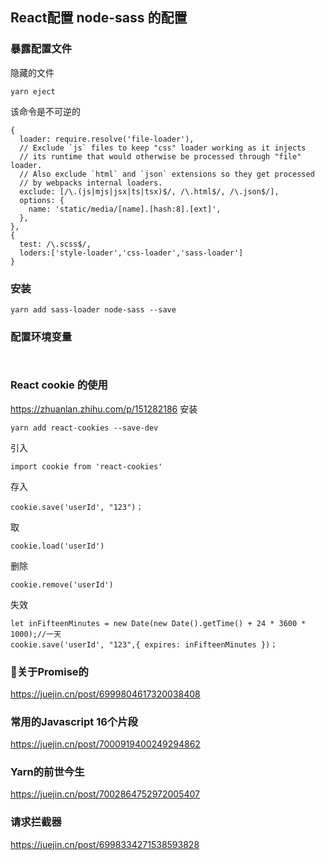 
## React配置 node-sass 的配置

### 暴露配置文件
隐藏的文件
```
yarn eject 
```
该命令是不可逆的
```
{
  loader: require.resolve('file-loader'),
  // Exclude `js` files to keep "css" loader working as it injects
  // its runtime that would otherwise be processed through "file" loader.
  // Also exclude `html` and `json` extensions so they get processed
  // by webpacks internal loaders.
  exclude: [/\.(js|mjs|jsx|ts|tsx)$/, /\.html$/, /\.json$/],
  options: {
    name: 'static/media/[name].[hash:8].[ext]',
  },
},
{
  test: /\.scss$/,
  loders:['style-loader','css-loader','sass-loader']
}
```


### 安装
```
yarn add sass-loader node-sass --save 
```


### 配置环境变量

```


```

### React cookie 的使用
https://zhuanlan.zhihu.com/p/151282186
安装
```
yarn add react-cookies --save-dev
```
引入
```
import cookie from 'react-cookies'
```
存入
```
cookie.save('userId', "123")；
```
取
```
cookie.load('userId')
```
删除
```
cookie.remove('userId')
```
失效
```
let inFifteenMinutes = new Date(new Date().getTime() + 24 * 3600 * 1000);//一天
cookie.save('userId', "123",{ expires: inFifteenMinutes })；
```

### 关于Promise的
https://juejin.cn/post/6999804617320038408


### 常用的Javascript 16个片段
https://juejin.cn/post/7000919400249294862


### Yarn的前世今生
https://juejin.cn/post/7002864752972005407


### 请求拦截器
https://juejin.cn/post/6998334271538593828


<!-- https://www.bilibili.com/video/BV1Hg4y167v6?p=16&spm_id_from=pageDriver -->